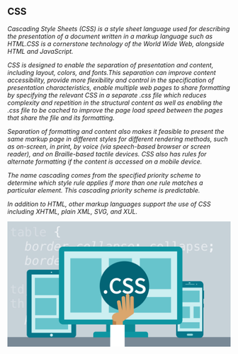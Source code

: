 ## CSS

*Cascading Style Sheets (CSS) is a style sheet language used for describing the presentation of a document written in a markup language such as HTML.CSS is a cornerstone technology of the World Wide Web, alongside HTML and JavaScript.*

*CSS is designed to enable the separation of presentation and content, including layout, colors, and fonts.This separation can improve content accessibility, provide more flexibility and control in the specification of presentation characteristics, enable multiple web pages to share formatting by specifying the relevant CSS in a separate .css file which reduces complexity and repetition in the structural content as well as enabling the .css file to be cached to improve the page load speed between the pages that share the file and its formatting.*

*Separation of formatting and content also makes it feasible to present the same markup page in different styles for different rendering methods, such as on-screen, in print, by voice (via speech-based browser or screen reader), and on Braille-based tactile devices. CSS also has rules for alternate formatting if the content is accessed on a mobile device.*

*The name cascading comes from the specified priority scheme to determine which style rule applies if more than one rule matches a particular element. This cascading priority scheme is predictable.*

*In addition to HTML, other markup languages support the use of CSS including XHTML, plain XML, SVG, and XUL.*

![CSS](CSS.jpeg)

